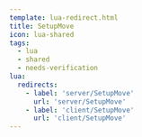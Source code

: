 ```yaml
---
template: lua-redirect.html
title: SetupMove
icon: lua-shared
tags:
  - lua
  - shared
  - needs-verification
lua:
  redirects:
    - label: 'server/SetupMove'
      url: 'server/SetupMove'
    - label: 'client/SetupMove'
      url: 'client/SetupMove'
---
```


